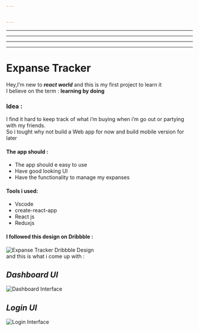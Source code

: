 ```yaml
---


---
```


<hr>
<hr>
<hr>
<hr>
<h1 id="expanse-tracker">Expanse Tracker</h1>
<p>Hey,I’m new to <em><strong>react world</strong></em> and this is my first project to learn it<br>
I believe on the term : <strong>learning by doing</strong></p>
<h3 id="idea-">Idea :</h3>
<p>I find it hard to keep track of what i’m buying when i’m go out or partying with my friends.<br>
So i tought why not build a Web app for now and build mobile version for later
</p>
<h4>The app should :</h4>
<ul>
<li>The app should e easy to use</li>
	<li>Have good looking UI</li>
	<li>Have the functionality to manage my expanses</li>
</ul>
<h4>Tools i used:</h4>
<ul>
<li>Vscode</li>
	<li>create-react-app</li>
	<li>React js</li>
	<li>Reduxjs</li>
</ul>
<h4>I followed this design on Dribbble :</h4>
<img src="https://i.ibb.co/TqVpsPB/2b08e74a-972c-4562-b41b-3dc89fb2bb4b.jpg" alt="Expanse Tracker Dribbble Design"><br>
and this is what i come up with :<p></p>
<h2 id="dashboard-ui"><em>Dashboard UI</em></h2>
<p><img src="https://i.ibb.co/cQP5WdZ/img1.jpg" alt="Dashboard Interface"></p>
<h2 id="login-ui"><em>Login UI</em></h2>
<p><img src="https://i.ibb.co/0MMR1cH/img2.jpg" alt="Login Interface"></p>

